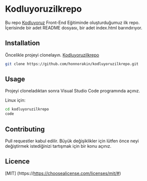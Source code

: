 # Kodluyoruzilkrepo

Bu repo [Kodluyoruz](https://www.kodluyoruz.org) Front-End Eğitiminde oluşturduğumuz ilk repo. İçerisinde bir adet README dosyası, bir adet index.html barındırıyor.

## Installation

Öncelikle projeyi clonelayın. [Kodluyoruzilkrepo](https://github.com/honnorakin/kodluyoruzilkrepo.git)

```bash
git clone https://github.com/honnorakin/kodluyoruzilkrepo.git
```

## Usage

Projeyi cloneladıktan sonra Visual Studio Code programında açınız.

Linux için:

```bash
cd kodluyoruzilkrepo
code
```

## Contributing

Pull requestler kabul edilir. Büyük değişiklikler için lütfen önce neyi değiştirmek istediğinizi tartışmak için bir konu açınız.

## Licence

[MIT] (https://https://choosealicense.com/licenses/mit/#)
